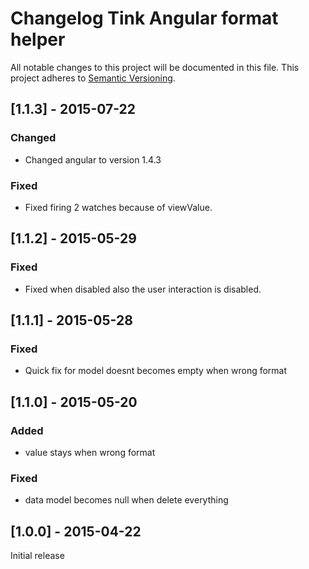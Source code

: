 # Changelog Tink Angular format helper

All notable changes to this project will be documented in this file.
This project adheres to [Semantic Versioning](http://semver.org/).

<!--
## [Unreleased] - [unreleased]

### Added
### Changed
### Deprecated
### Removed
### Fixed
### Security
-->
## [1.1.3] - 2015-07-22

### Changed
- Changed angular to version 1.4.3

### Fixed
- Fixed firing 2 watches because of viewValue.

## [1.1.2] - 2015-05-29

### Fixed
- Fixed when disabled also the user interaction is disabled.

## [1.1.1] - 2015-05-28

### Fixed
- Quick fix for model doesnt becomes empty when wrong format

## [1.1.0] - 2015-05-20

### Added
- value stays when wrong format
### Fixed
- data model becomes null when delete everything


## [1.0.0] - 2015-04-22

Initial release
